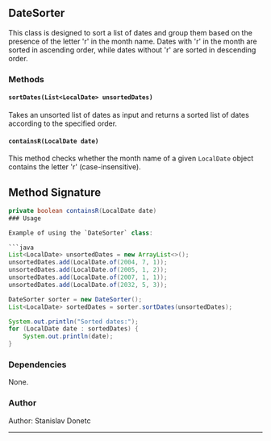 ## DateSorter

This class is designed to sort a list of dates and group them based on the presence of the letter 'r' in the month name. Dates with 'r' in the month are sorted in ascending order, while dates without 'r' are sorted in descending order.

### Methods

#### `sortDates(List<LocalDate> unsortedDates)`

Takes an unsorted list of dates as input and returns a sorted list of dates according to the specified order.
#### `containsR(LocalDate date)`

This method checks whether the month name of a given `LocalDate` object contains the letter 'r' (case-insensitive).

## Method Signature

```java
private boolean containsR(LocalDate date)
### Usage

Example of using the `DateSorter` class:

```java
List<LocalDate> unsortedDates = new ArrayList<>();
unsortedDates.add(LocalDate.of(2004, 7, 1));
unsortedDates.add(LocalDate.of(2005, 1, 2));
unsortedDates.add(LocalDate.of(2007, 1, 1));
unsortedDates.add(LocalDate.of(2032, 5, 3));

DateSorter sorter = new DateSorter();
List<LocalDate> sortedDates = sorter.sortDates(unsortedDates);

System.out.println("Sorted dates:");
for (LocalDate date : sortedDates) {
    System.out.println(date);
}
```

### Dependencies
None.

### Author

Author: Stanislav Donetc

---

